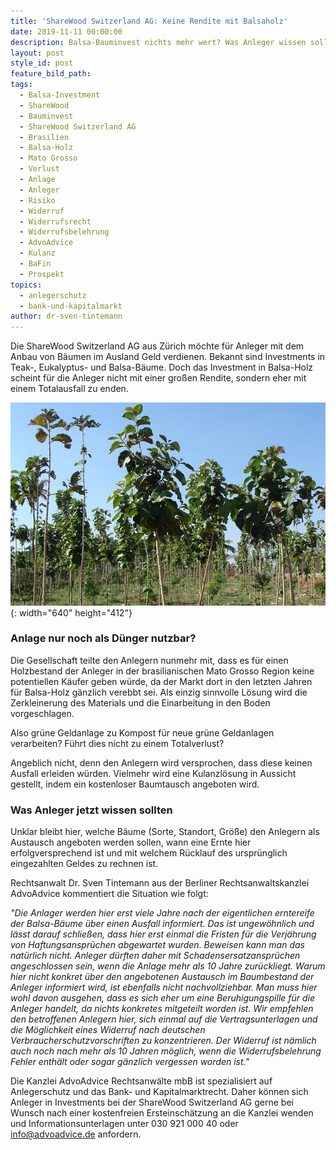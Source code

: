 ```yaml
---
title: 'ShareWood Switzerland AG: Keine Rendite mit Balsaholz'
date: 2019-11-11 00:00:00
description: Balsa-Bauminvest nichts mehr wert? Was Anleger wissen sollten.
layout: post
style_id: post
feature_bild_path:
tags:
  - Balsa-Investment
  - ShareWood
  - Bauminvest
  - ShareWood Switzerland AG
  - Brasilien
  - Balsa-Holz
  - Mato Grosso
  - Verlust
  - Anlage
  - Anleger
  - Risiko
  - Widerruf
  - Widerrufsrecht
  - Widerrufsbelehrung
  - AdvoAdvice
  - Kulanz
  - BaFin
  - Prospekt
topics:
  - anlegerschutz
  - bank-und-kapitalmarkt
author: dr-sven-tintemann
---
```


Die ShareWood Switzerland AG aus Z&uuml;rich möchte f&uuml;r Anleger mit dem Anbau von B&auml;umen im Ausland Geld verdienen. Bekannt sind Investments in Teak-, Eukalyptus- und Balsa-B&auml;ume. Doch das Investment in Balsa-Holz scheint f&uuml;r die Anleger nicht mit einer gro&szlig;en Rendite, sondern eher mit einem Totalausfall zu enden.&nbsp;

![](/uploads/teak-plantation-289157-640-1.jpg){: width="640" height="412"}

### Anlage nur noch als D&uuml;nger nutzbar?

Die Gesellschaft teilte den Anlegern nunmehr mit, dass es f&uuml;r einen Holzbestand der Anleger in der brasilianischen Mato Grosso Region keine potentiellen K&auml;ufer geben w&uuml;rde, da der Markt dort in den letzten Jahren f&uuml;r Balsa-Holz g&auml;nzlich verebbt sei. Als einzig sinnvolle Lösung wird die Zerkleinerung des Materials und die Einarbeitung in den Boden vorgeschlagen.&nbsp;

Also gr&uuml;ne Geldanlage zu Kompost f&uuml;r neue gr&uuml;ne Geldanlagen verarbeiten? F&uuml;hrt dies nicht zu einem Totalverlust?&nbsp;

Angeblich nicht, denn den Anlegern wird versprochen, dass diese keinen Ausfall erleiden w&uuml;rden. Vielmehr wird eine Kulanzlösung in Aussicht gestellt, indem ein kostenloser Baumtausch angeboten wird.

### Was Anleger jetzt wissen sollten

Unklar bleibt hier, welche B&auml;ume (Sorte, Standort, Grö&szlig;e) den Anlegern als Austausch angeboten werden sollen, wann eine Ernte hier erfolgversprechend ist und mit welchem R&uuml;cklauf des urspr&uuml;nglich eingezahlten Geldes zu rechnen ist.&nbsp;

Rechtsanwalt Dr. Sven Tintemann aus der Berliner Rechtsanwaltskanzlei AdvoAdvice kommentiert die Situation wie folgt:

*"Die Anlager werden hier erst viele Jahre nach der eigentlichen erntereife der Balsa-B&auml;ume &uuml;ber einen Ausfall informiert. Das ist ungewöhnlich und l&auml;sst darauf schlie&szlig;en, dass hier erst einmal die Fristen f&uuml;r die Verj&auml;hrung von Haftungsanspr&uuml;chen abgewartet wurden. Beweisen kann man das nat&uuml;rlich nicht. Anleger d&uuml;rften daher mit Schadensersatzanspr&uuml;chen angeschlossen sein, wenn die Anlage mehr als 10 Jahre zur&uuml;ckliegt. Warum hier nicht konkret &uuml;ber den angebotenen Austausch im Baumbestand der Anleger informiert wird, ist ebenfalls nicht nachvollziehbar. Man muss hier wohl davon ausgehen, dass es sich eher um eine Beruhigungspille f&uuml;r die Anleger handelt, da nichts konkretes mitgeteilt worden ist. Wir empfehlen den betroffenen Anlegern hier, sich einmal auf die Vertragsunterlagen und die Möglichkeit eines Widerruf nach deutschen Verbraucherschutzvorschriften zu konzentrieren. Der Widerruf ist n&auml;mlich auch noch nach mehr als 10 Jahren möglich, wenn die Widerrufsbelehrung Fehler enth&auml;lt oder sogar g&auml;nzlich vergessen worden ist."*&nbsp;

Die Kanzlei AdvoAdvice Rechtsanw&auml;lte mbB ist spezialisiert auf Anlegerschutz und das Bank- und Kapitalmarktrecht. Daher können sich Anleger in Investments bei der ShareWood Switzerland AG gerne bei Wunsch nach einer kostenfreien Ersteinsch&auml;tzung an die Kanzlei wenden und Informationsunterlagen unter 030 921 000 40 oder info@advoadvice.de anfordern.&nbsp;